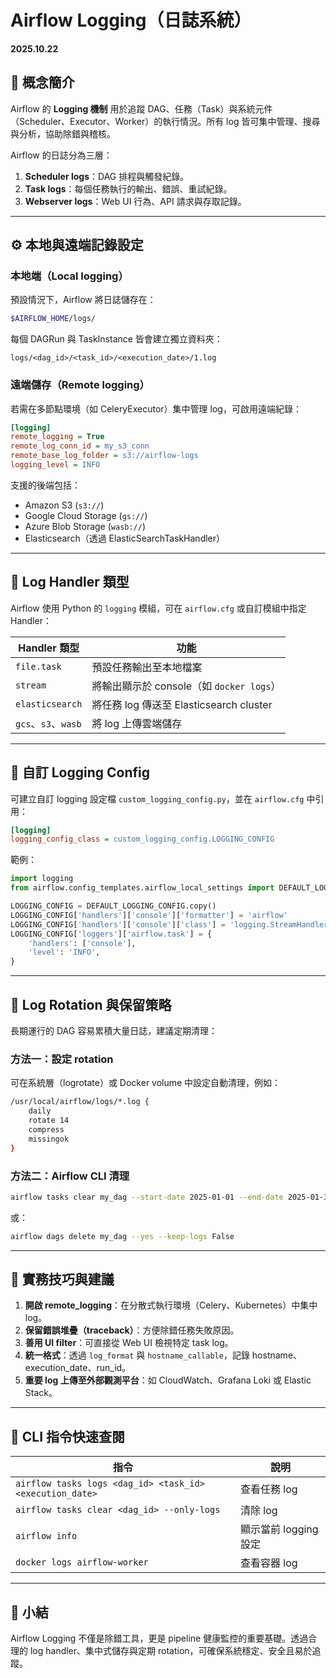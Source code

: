 # Airflow Logging（日誌系統）

**2025.10.22**

## 🧩 概念簡介
Airflow 的 **Logging 機制** 用於追蹤 DAG、任務（Task）與系統元件（Scheduler、Executor、Worker）的執行情況。所有 log 皆可集中管理、搜尋與分析，協助除錯與稽核。

Airflow 的日誌分為三層：
1. **Scheduler logs**：DAG 排程與觸發紀錄。
2. **Task logs**：每個任務執行的輸出、錯誤、重試紀錄。
3. **Webserver logs**：Web UI 行為、API 請求與存取記錄。

---

## ⚙️ 本地與遠端記錄設定
### 本地端（Local logging）
預設情況下，Airflow 將日誌儲存在：
```bash
$AIRFLOW_HOME/logs/
```
每個 DAGRun 與 TaskInstance 皆會建立獨立資料夾：
```
logs/<dag_id>/<task_id>/<execution_date>/1.log
```

### 遠端儲存（Remote logging）
若需在多節點環境（如 CeleryExecutor）集中管理 log，可啟用遠端紀錄：
```ini
[logging]
remote_logging = True
remote_log_conn_id = my_s3_conn
remote_base_log_folder = s3://airflow-logs
logging_level = INFO
```
支援的後端包括：
- Amazon S3 (`s3://`)
- Google Cloud Storage (`gs://`)
- Azure Blob Storage (`wasb://`)
- Elasticsearch（透過 ElasticSearchTaskHandler）

---

## 🧱 Log Handler 類型
Airflow 使用 Python 的 `logging` 模組，可在 `airflow.cfg` 或自訂模組中指定 Handler：

| Handler 類型 | 功能 |
|---------------|------|
| `file.task` | 預設任務輸出至本地檔案 |
| `stream` | 將輸出顯示於 console（如 `docker logs`） |
| `elasticsearch` | 將任務 log 傳送至 Elasticsearch cluster |
| `gcs`、`s3`、`wasb` | 將 log 上傳雲端儲存 |

---

## 🧩 自訂 Logging Config
可建立自訂 logging 設定檔 `custom_logging_config.py`，並在 `airflow.cfg` 中引用：
```ini
[logging]
logging_config_class = custom_logging_config.LOGGING_CONFIG
```

範例：
```python
import logging
from airflow.config_templates.airflow_local_settings import DEFAULT_LOGGING_CONFIG

LOGGING_CONFIG = DEFAULT_LOGGING_CONFIG.copy()
LOGGING_CONFIG['handlers']['console']['formatter'] = 'airflow'
LOGGING_CONFIG['handlers']['console']['class'] = 'logging.StreamHandler'
LOGGING_CONFIG['loggers']['airflow.task'] = {
    'handlers': ['console'],
    'level': 'INFO',
}
```

---

## 🔁 Log Rotation 與保留策略
長期運行的 DAG 容易累積大量日誌，建議定期清理：

### 方法一：設定 rotation
可在系統層（logrotate）或 Docker volume 中設定自動清理，例如：
```bash
/usr/local/airflow/logs/*.log {
    daily
    rotate 14
    compress
    missingok
}
```

### 方法二：Airflow CLI 清理
```bash
airflow tasks clear my_dag --start-date 2025-01-01 --end-date 2025-01-31 --only-logs
```
或：
```bash
airflow dags delete my_dag --yes --keep-logs False
```

---

## 🧰 實務技巧與建議
1. **開啟 remote_logging**：在分散式執行環境（Celery、Kubernetes）中集中 log。
2. **保留錯誤堆疊（traceback）**：方便除錯任務失敗原因。
3. **善用 UI filter**：可直接從 Web UI 檢視特定 task log。
4. **統一格式**：透過 `log_format` 與 `hostname_callable`，記錄 hostname、execution_date、run_id。
5. **重要 log 上傳至外部觀測平台**：如 CloudWatch、Grafana Loki 或 Elastic Stack。

---

## 🧭 CLI 指令快速查閱
| 指令 | 說明 |
|-------|------|
| `airflow tasks logs <dag_id> <task_id> <execution_date>` | 查看任務 log |
| `airflow tasks clear <dag_id> --only-logs` | 清除 log |
| `airflow info` | 顯示當前 logging 設定 |
| `docker logs airflow-worker` | 查看容器 log |

---

## 🧩 小結
Airflow Logging 不僅是除錯工具，更是 pipeline 健康監控的重要基礎。透過合理的 log handler、集中式儲存與定期 rotation，可確保系統穩定、安全且易於追蹤。